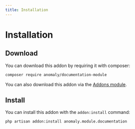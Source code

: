 ```yaml
---
title: Installation
---
```


# Installation

<div class="documentation__toc"></div>

## Download

You can download this addon by requiring it with composer:

```bash
composer require anomaly/documentation-module
```

You can also download this addon via the [Addons module](/documentation/addons-module).

## Install

You can install this addon with the `addon:install` command:

```bash
php artisan addon:install anomaly.module.documentation
```
